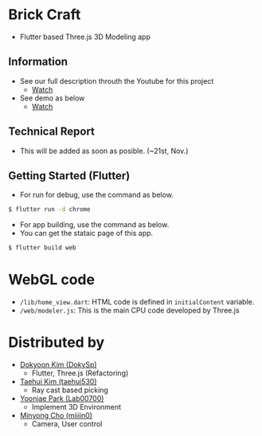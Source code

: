 # Brick Craft

 - Flutter based Three.js 3D Modeling app

## Information
 - See our full description throuth the Youtube for this project
    - [Watch](https://www.youtube.com/watch?v=q-H44HPy658)
 - See demo as below
    - [Watch](https://youtu.be/q-H44HPy658?t=91)

## Technical Report
 - This will be added as soon as posible. (~21st, Nov.)

## Getting Started (Flutter)
 - For run for debug, use the command as below.
 ```bash
 $ flutter run -d chrome
 ```
 
 - For app building, use the command as below.
 - You can get the stataic page of this app.
 ```bash
 $ flutter build web
 ```

# WebGL code 
 - `/lib/home_view.dart`: HTML code is defined in `initialContent` variable.
 - `/web/modeler.js`: This is the main CPU code developed by Three.js

# Distributed by
 - [Dokyoon Kim (DokySp)](https://github.com/dokysp)
    - Flutter, Three.js (Refactoring)
 - [Taehui Kim (taehui530)](https://github.com/taehui530)
    - Ray cast based picking
 - [Yoonjae Park (Lab00700)](https://github.com/Lab00700)
    - Implement 3D Environment
 - [Minyong Cho (miiiin0)](https://github.com/miiiin0)
    - Camera, User control
 
